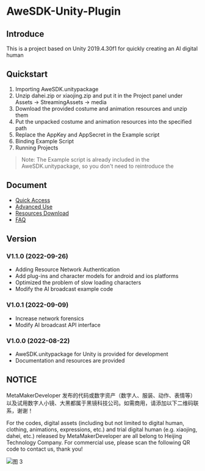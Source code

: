 # AweSDK-Unity-Plugin

## Introduce

This is a project based on Unity 2019.4.30f1 for quickly creating an AI digital human

## Quickstart

1. Importing AweSDK.unitypackage 
2. Unzip dahei.zip or xiaojing.zip and put it in the Project panel under Assets -> StreamingAssets -> media
3. Download the provided costume and animation resources and unzip them
4. Put the unpacked costume and animation resources into the specified path
5. Replace the AppKey and AppSecret in the Example script 
6. Binding Example Script
7. Running Projects

> Note: The Example script is already included in the AweSDK.unitypackage, so you don't need to reintroduce the

## Document

* [Quick Access](https://help.metamaker.cn/528b/42b7/ebf7)
* [Advanced Use](https://help.metamaker.cn/528b/42b7/1ec2)
* [Resources Download](http://developer.metamaker.cn/)
* [FAQ](https://console.baklib.com/~3cbb59/articles/77a4bbfb-355a-467e-bf9b-65bd55215813/preview)

## Version

### V1.1.0 (2022-09-26)

* Adding Resource Network Authentication
* Add plug-ins and character models for android and ios platforms
* Optimized the problem of slow loading characters
* Modify the AI broadcast example code

### V1.0.1 (2022-09-09)

* Increase network forensics
* Modify AI broadcast API interface

### V1.0.0 (2022-08-22)

* AweSDK.unitypackage for Unity is provided for development 
* Documentation and resources are provided

## NOTICE

MetaMakerDeveloper 发布的代码或数字资产（数字人、服装、动作、表情等）以及试用数字人小镜、大黑都属于黑镜科技公司。如需商用，请添加以下二维码联系，谢谢！

For the codes, digital assets (including but not limited to digital human, clothing, animations, expressions, etc.) and trial digital human (e.g. xiaojing, dahei, etc.) released by MetaMakerDeveloper are all belong to Heijing Technology Company. For commercial use, please scan the following QR code to contact us, thank you!

![图 3](https://user-images.githubusercontent.com/110818144/186798509-1deb2c8a-27ce-4d41-9a89-ac2541fc1825.jpg)  

